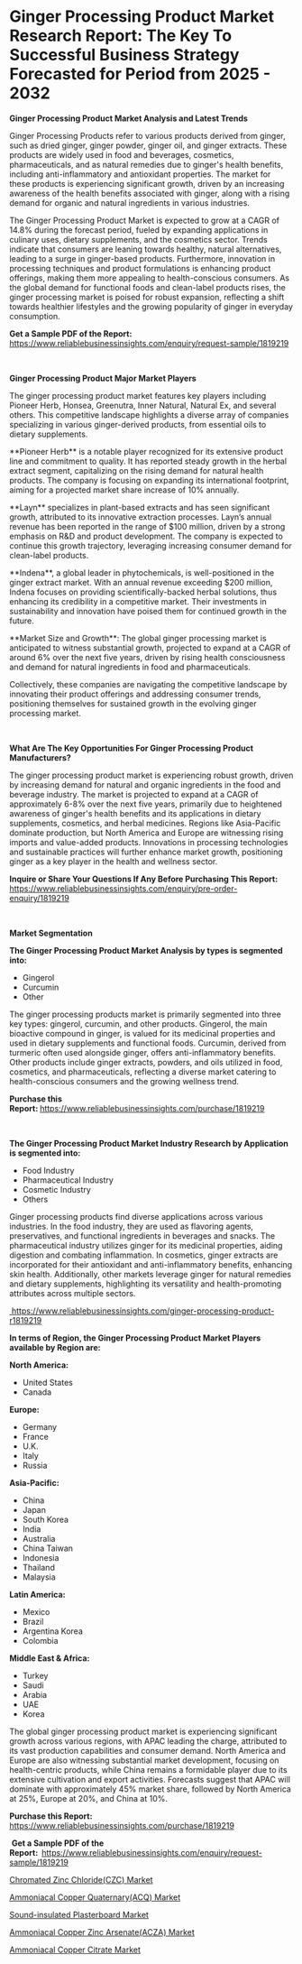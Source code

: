 <p><h1>Ginger Processing Product Market Research Report: The Key To Successful Business Strategy Forecasted for Period from 2025 - 2032</h1></p><p><strong>Ginger Processing Product Market Analysis and Latest Trends</strong></p>
<p><p>Ginger Processing Products refer to various products derived from ginger, such as dried ginger, ginger powder, ginger oil, and ginger extracts. These products are widely used in food and beverages, cosmetics, pharmaceuticals, and as natural remedies due to ginger's health benefits, including anti-inflammatory and antioxidant properties. The market for these products is experiencing significant growth, driven by an increasing awareness of the health benefits associated with ginger, along with a rising demand for organic and natural ingredients in various industries. </p><p>The Ginger Processing Product Market is expected to grow at a CAGR of 14.8% during the forecast period, fueled by expanding applications in culinary uses, dietary supplements, and the cosmetics sector. Trends indicate that consumers are leaning towards healthy, natural alternatives, leading to a surge in ginger-based products. Furthermore, innovation in processing techniques and product formulations is enhancing product offerings, making them more appealing to health-conscious consumers. As the global demand for functional foods and clean-label products rises, the ginger processing market is poised for robust expansion, reflecting a shift towards healthier lifestyles and the growing popularity of ginger in everyday consumption.</p></p>
<p><strong>Get a Sample PDF of the Report:&nbsp;</strong> <a href="https://www.reliablebusinessinsights.com/enquiry/request-sample/1819219?utm_campaign=57&utm_medium=2&utm_source=Github&utm_content=ia&utm_term=03042025&utm_id=ginger-processing-product">https://www.reliablebusinessinsights.com/enquiry/request-sample/1819219</a></p>
<p>&nbsp;</p>
<p><strong>Ginger Processing Product Major Market Players</strong></p>
<p><p>The ginger processing product market features key players including Pioneer Herb, Honsea, Greenutra, Inner Natural, Natural Ex, and several others. This competitive landscape highlights a diverse array of companies specializing in various ginger-derived products, from essential oils to dietary supplements.</p><p>**Pioneer Herb** is a notable player recognized for its extensive product line and commitment to quality. It has reported steady growth in the herbal extract segment, capitalizing on the rising demand for natural health products. The company is focusing on expanding its international footprint, aiming for a projected market share increase of 10% annually.</p><p>**Layn** specializes in plant-based extracts and has seen significant growth, attributed to its innovative extraction processes. Layn’s annual revenue has been reported in the range of $100 million, driven by a strong emphasis on R&D and product development. The company is expected to continue this growth trajectory, leveraging increasing consumer demand for clean-label products.</p><p>**Indena**, a global leader in phytochemicals, is well-positioned in the ginger extract market. With an annual revenue exceeding $200 million, Indena focuses on providing scientifically-backed herbal solutions, thus enhancing its credibility in a competitive market. Their investments in sustainability and innovation have poised them for continued growth in the future.</p><p>**Market Size and Growth**: The global ginger processing market is anticipated to witness substantial growth, projected to expand at a CAGR of around 6% over the next five years, driven by rising health consciousness and demand for natural ingredients in food and pharmaceuticals.</p><p>Collectively, these companies are navigating the competitive landscape by innovating their product offerings and addressing consumer trends, positioning themselves for sustained growth in the evolving ginger processing market.</p></p>
<p>&nbsp;</p>
<p><strong>What Are The Key Opportunities For Ginger Processing Product Manufacturers?</strong></p>
<p><p>The ginger processing product market is experiencing robust growth, driven by increasing demand for natural and organic ingredients in the food and beverage industry. The market is projected to expand at a CAGR of approximately 6-8% over the next five years, primarily due to heightened awareness of ginger's health benefits and its applications in dietary supplements, cosmetics, and herbal medicines. Regions like Asia-Pacific dominate production, but North America and Europe are witnessing rising imports and value-added products. Innovations in processing technologies and sustainable practices will further enhance market growth, positioning ginger as a key player in the health and wellness sector.</p></p>
<p><strong>Inquire or Share Your Questions If Any Before Purchasing This Report:</strong> <a href="https://www.reliablebusinessinsights.com/enquiry/pre-order-enquiry/1819219?utm_campaign=57&utm_medium=2&utm_source=Github&utm_content=ia&utm_term=03042025&utm_id=ginger-processing-product">https://www.reliablebusinessinsights.com/enquiry/pre-order-enquiry/1819219</a></p>
<p>&nbsp;</p>
<p><strong>Market Segmentation</strong></p>
<p><strong>The Ginger Processing Product Market Analysis by types is segmented into:</strong></p>
<p><ul><li>Gingerol</li><li>Curcumin</li><li>Other</li></ul></p>
<p><p>The ginger processing products market is primarily segmented into three key types: gingerol, curcumin, and other products. Gingerol, the main bioactive compound in ginger, is valued for its medicinal properties and used in dietary supplements and functional foods. Curcumin, derived from turmeric often used alongside ginger, offers anti-inflammatory benefits. Other products include ginger extracts, powders, and oils utilized in food, cosmetics, and pharmaceuticals, reflecting a diverse market catering to health-conscious consumers and the growing wellness trend.</p></p>
<p><strong>Purchase this Report:&nbsp;</strong><a href="https://www.reliablebusinessinsights.com/purchase/1819219?utm_campaign=57&utm_medium=2&utm_source=Github&utm_content=ia&utm_term=03042025&utm_id=ginger-processing-product">https://www.reliablebusinessinsights.com/purchase/1819219</a></p>
<p>&nbsp;</p>
<p><strong>The Ginger Processing Product Market Industry Research by Application is segmented into:</strong></p>
<p><ul><li>Food Industry</li><li>Pharmaceutical Industry</li><li>Cosmetic Industry</li><li>Others</li></ul></p>
<p><p>Ginger processing products find diverse applications across various industries. In the food industry, they are used as flavoring agents, preservatives, and functional ingredients in beverages and snacks. The pharmaceutical industry utilizes ginger for its medicinal properties, aiding digestion and combating inflammation. In cosmetics, ginger extracts are incorporated for their antioxidant and anti-inflammatory benefits, enhancing skin health. Additionally, other markets leverage ginger for natural remedies and dietary supplements, highlighting its versatility and health-promoting attributes across multiple sectors.</p></p>
<p><a href="https://www.reliablebusinessinsights.com/ginger-processing-product-r1819219?utm_campaign=57&utm_medium=2&utm_source=Github&utm_content=ia&utm_term=03042025&utm_id=ginger-processing-product">&nbsp;https://www.reliablebusinessinsights.com/ginger-processing-product-r1819219</a></p>
<p><strong>In terms of Region, the Ginger Processing Product Market Players available by Region are:</strong></p>
<p>
    <p> <strong> North America: </strong>
        <ul>
            <li>United States</li>
            <li>Canada</li>
        </ul>
        </p> 
    <p> <strong> Europe: </strong>
        <ul>
            <li>Germany</li>
            <li>France</li>
            <li>U.K.</li>
            <li>Italy</li>
            <li>Russia</li>
        </ul>
        </p> 
    <p> <strong> Asia-Pacific: </strong>
        <ul>
            <li>China</li>
            <li>Japan</li>
            <li>South Korea</li>
            <li>India</li>
            <li>Australia</li>
            <li>China Taiwan</li>
            <li>Indonesia</li>
            <li>Thailand</li>
            <li>Malaysia</li>
        </ul>
        </p> 
    <p> <strong> Latin America: </strong>
        <ul>
            <li>Mexico</li>
            <li>Brazil</li>
            <li>Argentina Korea</li>
            <li>Colombia</li>
        </ul>
        </p> 
    <p> <strong> Middle East & Africa: </strong>
        <ul>
            <li>Turkey</li>
            <li>Saudi</li>
            <li>Arabia</li>
            <li>UAE</li>
            <li>Korea</li>
        </ul>
    </p>
    </p>
<p><p>The global ginger processing product market is experiencing significant growth across various regions, with APAC leading the charge, attributed to its vast production capabilities and consumer demand. North America and Europe are also witnessing substantial market development, focusing on health-centric products, while China remains a formidable player due to its extensive cultivation and export activities. Forecasts suggest that APAC will dominate with approximately 45% market share, followed by North America at 25%, Europe at 20%, and China at 10%.</p></p>
<p><strong>Purchase this Report: </strong><a href="https://www.reliablebusinessinsights.com/purchase/1819219?utm_campaign=57&utm_medium=2&utm_source=Github&utm_content=ia&utm_term=03042025&utm_id=ginger-processing-product">https://www.reliablebusinessinsights.com/purchase/1819219</a></p>
<p>&nbsp;<strong>Get a Sample PDF of the Report:&nbsp;&nbsp;</strong><a href="https://www.reliablebusinessinsights.com/enquiry/request-sample/1819219?utm_campaign=57&utm_medium=2&utm_source=Github&utm_content=ia&utm_term=03042025&utm_id=ginger-processing-product">https://www.reliablebusinessinsights.com/enquiry/request-sample/1819219</a></p>
<p><strong></strong></p>
<p><p><a href="https://github.com/pllahoithana9/Market-Research-Report-List-1/blob/main/chromated-zinc-chlorideczc-market.md?utm_campaign=57&utm_medium=2&utm_source=Github&utm_content=ia&utm_term=03042025&utm_id=ginger-processing-product">Chromated Zinc Chloride(CZC) Market</a></p><p><a href="https://github.com/zeyddaddo4/Market-Research-Report-List-1/blob/main/ammoniacal-copper-quaternaryacq-market.md?utm_campaign=57&utm_medium=2&utm_source=Github&utm_content=ia&utm_term=03042025&utm_id=ginger-processing-product">Ammoniacal Copper Quaternary(ACQ) Market</a></p><p><a href="https://github.com/direepittr/Market-Research-Report-List-1/blob/main/sound-insulated-plasterboard-market.md?utm_campaign=57&utm_medium=2&utm_source=Github&utm_content=ia&utm_term=03042025&utm_id=ginger-processing-product">Sound-insulated Plasterboard Market</a></p><p><a href="https://github.com/houltngake/Market-Research-Report-List-1/blob/main/ammoniacal-copper-zinc-arsenateacza-market.md?utm_campaign=57&utm_medium=2&utm_source=Github&utm_content=ia&utm_term=03042025&utm_id=ginger-processing-product">Ammoniacal Copper Zinc Arsenate(ACZA) Market</a></p><p><a href="https://github.com/snakewaduddx/Market-Research-Report-List-1/blob/main/ammoniacal-copper-citrate-market.md?utm_campaign=57&utm_medium=2&utm_source=Github&utm_content=ia&utm_term=03042025&utm_id=ginger-processing-product">Ammoniacal Copper Citrate Market</a></p></p>